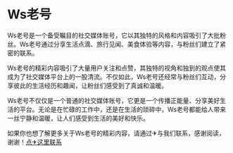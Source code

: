 # Ws老号

Ws老号是一个备受瞩目的社交媒体账号，它以其独特的风格和内容吸引了大批粉丝。Ws老号通过分享生活点滴、旅行见闻、美食体验等内容，与粉丝们建立了紧密的联系。

Ws老号的精彩内容吸引了大量用户关注和点赞，其独特的视角和独到的观点使其成为了社交媒体平台上的一股清流。不仅如此，Ws老号还经常与粉丝们互动，分享彼此的生活经历和趣闻，让粉丝们感受到了真诚和温暖。

Ws老号不仅仅是一个普通的社交媒体账号，它更是一个传播正能量、分享美好生活的平台。无论是在忙碌的工作中，还是在生活的琐碎中，Ws老号都能给人带来一丝宁静和温暖，让人们感受到生活的美好和快乐。

如果你也想了解更多关于Ws老号的精彩内容，请通过✈与我们联系，感谢阅读，谢谢！[点✈这里联系](https://sms.k02.cc)